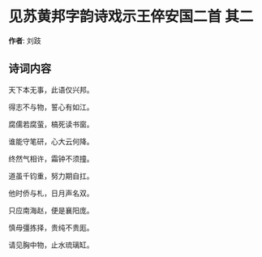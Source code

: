 # 见苏黄邦字韵诗戏示王倅安国二首  其二

**作者**: 刘跂

## 诗词内容

天下本无事，此语仅兴邦。

得志不与物，誓心有如江。

腐儒若腐萤，槁死读书窗。

谁能守笔研，心大云何降。

终然气相许，霜钟不须撞。

道虽千钧重，努力期自扛。

他时侨与札，日月声名双。

只应南海赵，便是襄阳庞。

慎毋彊拣择，贵纯不贵厖。

请见胸中物，止水琉璃缸。

